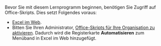 Bevor Sie mit diesem Lernprogramm beginnen, benötigen Sie Zugriff auf Office-Skripts. Dies setzt Folgendes voraus:

- [Excel im Web](https://www.office.com/launch/excel).
- Bitten Sie Ihren Administrator, [Office-Skripts für Ihre Organisation zu aktivieren](/microsoft-365/admin/manage/manage-office-scripts-settings). Dadurch wird die Registerkarte **Automatisieren** zum Menüband in Excel im Web hinzugefügt.